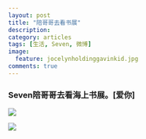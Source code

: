 ```yaml
---
layout: post
title: "陪哥哥去看书展"
description: 
category: articles
tags: [生活, Seven, 微博]
image:
  feature: jocelynholdinggavinkid.jpg
comments: true
---
```


### Seven陪哥哥去看海上书展。[爱你] ###

![](http://i.imgur.com/cOJ2W3R.jpg)

![](http://i.imgur.com/zNAzHU2.jpg)